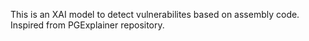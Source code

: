 This is an XAI model to detect vulnerabilites based on assembly code.
Inspired from PGExplainer repository.

